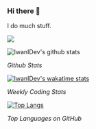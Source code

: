 ### Hi there 👋

I do much stuff.

![](https://komarev.com/ghpvc/?username=IwanIDev&color=orange)

![IwanIDev's github stats](https://github-readme-stats.vercel.app/api?username=IwanIDev&count_private=true&show_icons=true&theme=gruvbox&include_all_commits=true)



_Github Stats_





[![IwanIDev's wakatime stats](https://github-readme-stats.vercel.app/api/wakatime?username=IwanIDev&theme=gruvbox)](https://github.com/anuraghazra/github-readme-stats)



_Weekly Coding Stats_




[![Top Langs](https://github-readme-stats.vercel.app/api/top-langs/?username=IwanIDev&theme=gruvbox)](https://github.com/anuraghazra/github-readme-stats)



_Top Languages on GitHub_
